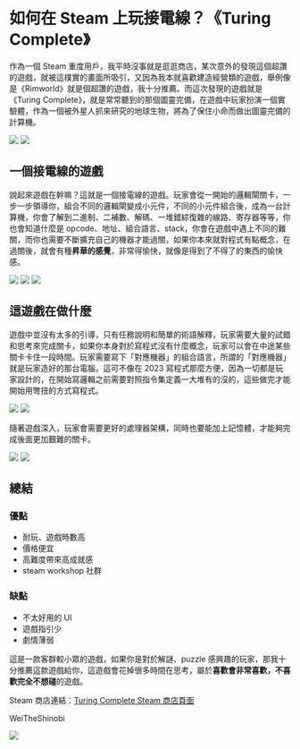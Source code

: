 # 如何在 Steam 上玩接電線？《Turing Complete》

作為一個 Steam 重度用戶，我平時沒事就是逛逛商店，某次意外的發現這個超讚的遊戲，就被這樸實的畫面所吸引，又因為我本就喜歡建造經營類的遊戲，舉例像是《Rimworld》就是個超讚的遊戲，我十分推薦。而這次發現的遊戲就是《Turing Complete》，就是常常聽到的那個圖靈完備，在遊戲中玩家扮演一個實驗體，作為一個被外星人抓來研究的地球生物，將為了保住小命而做出圖靈完備的計算機。

<img src="../image/turing-complete/01.png">

<img src="../image/turing-complete/10.jpg">

## 一個接電線的遊戲

說起來遊戲在幹嘛？這就是一個接電線的遊戲。玩家會從一開始的邏輯閘關卡，一步一步領導你，組合不同的邏輯閘變成小元件，不同的小元件組合後，成為一台計算機，你會了解到二進制、二補數、解碼、一堆錯綜復雜的線路、寄存器等等，你也會知道什麼是 opcode、地址、組合語言、stack，你會在遊戲中遇上不同的難關，而你也需要不斷擴充自己的機器才能過關，如果你本來就對程式有點概念，在過關後，就會有種**昇華的感覺**，非常得愉快，就像是得到了不得了的東西的愉快感。

<img src="../image/turing-complete/11.jpg">

<img src="../image/turing-complete/12.jpg">

<img src="../image/turing-complete/14.jpg">

## 這遊戲在做什麼

遊戲中並沒有太多的引導，只有任務說明和簡單的術語解釋，玩家需要大量的試錯和思考來完成關卡，如果你本身對於寫程式沒有什麼概念，玩家可以會在中途某些關卡卡住一段時間。玩家需要寫下「對應機器」的組合語言，所謂的「對應機器」就是玩家造好的那台電腦，這可不像在 2023 寫程式那麼方便，因為一切都是玩家設計的，在開始寫邏輯之前需要對照指令集定義一大堆有的沒的，這些做完才能開始用彆扭的方式寫程式。

<img src="../image/turing-complete/15.jpg">

<img src="../image/turing-complete/16.jpg">

隨著遊戲深入，玩家會需要更好的處理器架構，同時也要能加上記憶體，才能夠完成後面更加艱難的關卡。

<img src="../image/turing-complete/17.jpg">

<img src="../image/turing-complete/20.jpg">

## 總結

### 優點

- 耐玩、遊戲時數高
- 價格便宜
- 高難度帶來高成就感
- steam workshop 社群

### 缺點

- 不太好用的 UI
- 遊戲指引少
- 劇情薄弱

這是一款客群較小眾的遊戲，如果你是對於解謎、puzzle 感興趣的玩家，那我十分推薦這款遊戲給你，這遊戲會花掉很多時間在思考，屬於**喜歡會非常喜歡，不喜歡完全不想碰**的遊戲。

Steam 商店連結：[Turing Complete Steam 商店頁面](https://store.steampowered.com/app/1444480/Turing_Complete/)

WeiTheShinobi

<img src="../image/turing-complete/19.jpg">
